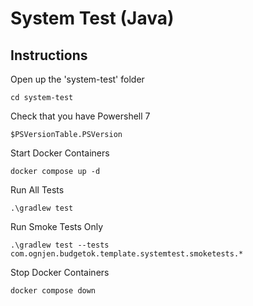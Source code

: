 # System Test (Java)

## Instructions

Open up the 'system-test' folder

```shell
cd system-test
```

Check that you have Powershell 7

```shell
$PSVersionTable.PSVersion
```

Start Docker Containers

```shell
docker compose up -d
```

Run All Tests

```shell
.\gradlew test
```

Run Smoke Tests Only

```shell
.\gradlew test --tests com.ognjen.budgetok.template.systemtest.smoketests.*
```

Stop Docker Containers

```shell
docker compose down
```